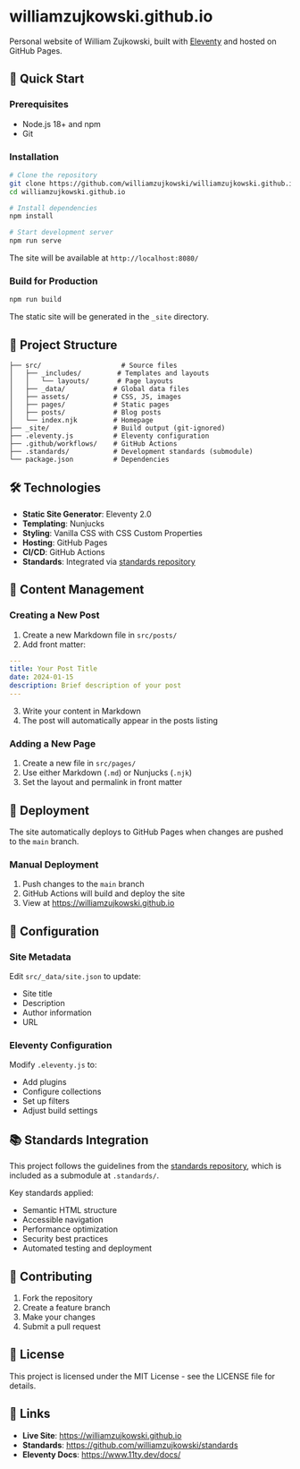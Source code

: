 # williamzujkowski.github.io

Personal website of William Zujkowski, built with [Eleventy](https://www.11ty.dev/) and hosted on GitHub Pages.

## 🚀 Quick Start

### Prerequisites

- Node.js 18+ and npm
- Git

### Installation

```bash
# Clone the repository
git clone https://github.com/williamzujkowski/williamzujkowski.github.io.git
cd williamzujkowski.github.io

# Install dependencies
npm install

# Start development server
npm run serve
```

The site will be available at `http://localhost:8080/`

### Build for Production

```bash
npm run build
```

The static site will be generated in the `_site` directory.

## 📁 Project Structure

```
├── src/                    # Source files
│   ├── _includes/         # Templates and layouts
│   │   └── layouts/       # Page layouts
│   ├── _data/            # Global data files
│   ├── assets/           # CSS, JS, images
│   ├── pages/            # Static pages
│   ├── posts/            # Blog posts
│   └── index.njk         # Homepage
├── _site/                # Build output (git-ignored)
├── .eleventy.js          # Eleventy configuration
├── .github/workflows/    # GitHub Actions
├── .standards/           # Development standards (submodule)
└── package.json          # Dependencies
```

## 🛠️ Technologies

- **Static Site Generator**: Eleventy 2.0
- **Templating**: Nunjucks
- **Styling**: Vanilla CSS with CSS Custom Properties
- **Hosting**: GitHub Pages
- **CI/CD**: GitHub Actions
- **Standards**: Integrated via [standards repository](https://github.com/williamzujkowski/standards)

## 📝 Content Management

### Creating a New Post

1. Create a new Markdown file in `src/posts/`
2. Add front matter:

```yaml
---
title: Your Post Title
date: 2024-01-15
description: Brief description of your post
---
```

3. Write your content in Markdown
4. The post will automatically appear in the posts listing

### Adding a New Page

1. Create a new file in `src/pages/`
2. Use either Markdown (`.md`) or Nunjucks (`.njk`)
3. Set the layout and permalink in front matter

## 🚀 Deployment

The site automatically deploys to GitHub Pages when changes are pushed to the `main` branch.

### Manual Deployment

1. Push changes to the `main` branch
2. GitHub Actions will build and deploy the site
3. View at https://williamzujkowski.github.io

## 🔧 Configuration

### Site Metadata

Edit `src/_data/site.json` to update:
- Site title
- Description
- Author information
- URL

### Eleventy Configuration

Modify `.eleventy.js` to:
- Add plugins
- Configure collections
- Set up filters
- Adjust build settings

## 📚 Standards Integration

This project follows the guidelines from the [standards repository](https://github.com/williamzujkowski/standards), which is included as a submodule at `.standards/`.

Key standards applied:
- Semantic HTML structure
- Accessible navigation
- Performance optimization
- Security best practices
- Automated testing and deployment

## 🤝 Contributing

1. Fork the repository
2. Create a feature branch
3. Make your changes
4. Submit a pull request

## 📄 License

This project is licensed under the MIT License - see the LICENSE file for details.

## 🔗 Links

- **Live Site**: https://williamzujkowski.github.io
- **Standards**: https://github.com/williamzujkowski/standards
- **Eleventy Docs**: https://www.11ty.dev/docs/